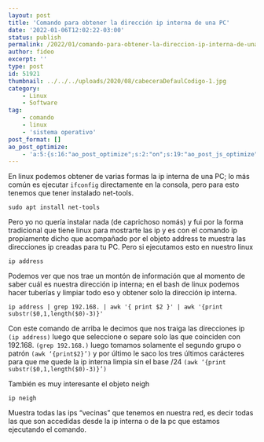 ```yaml
---
layout: post
title: 'Comando para obtener la dirección ip interna de una PC'
date: '2022-01-06T12:02:22-03:00'
status: publish
permalink: /2022/01/comando-para-obtener-la-direccion-ip-interna-de-una-pc.html
author: fideo
excerpt: ''
type: post
id: 51921
thumbnail: ../../../uploads/2020/08/cabeceraDefaulCodigo-1.jpg
category:
    - Linux
    - Software
tag:
    - comando
    - linux
    - 'sistema operativo'
post_format: []
ao_post_optimize:
    - 'a:5:{s:16:"ao_post_optimize";s:2:"on";s:19:"ao_post_js_optimize";s:2:"on";s:20:"ao_post_css_optimize";s:2:"on";s:12:"ao_post_ccss";s:2:"on";s:16:"ao_post_lazyload";s:2:"on";}'
---
```


En linux podemos obtener de varias formas la ip interna de una PC; lo más común es ejecutar `ifconfig` directamente en la consola, pero para esto tenemos que tener instalado net-tools.

```
sudo apt install net-tools
```

  
Pero yo no quería instalar nada (de caprichoso nomás) y fui por la forma tradicional que tiene linux para mostrarte las ip y es con el comando ip propiamente dicho que acompañado por el objeto address te muestra las direcciones ip creadas para tu PC. Pero si ejecutamos esto en nuestro linux

```
ip address
```

  
Podemos ver que nos trae un montón de información que al momento de saber cuál es nuestra dirección ip interna; en el bash de linux podemos hacer tuberías y limpiar todo eso y obtener solo la dirección ip interna.

```
ip address | grep 192.168. | awk '{ print $2 }' | awk '{print substr($0,1,length($0)-3)}'
```

  
Con este comando de arriba le decimos que nos traiga las direcciones ip `(ip address)` luego que seleccione o separe solo las que coinciden con 192.168. `(grep 192.168.)` luego tomamos solamente el segundo grupo o patrón `(awk ‘{print$2}’)` y por último le saco los tres últimos carácteres para que me quede la ip interna limpia sin el base /24 `(awk ‘{print substr($0,1,length($0)-3)}’)`

También es muy interesante el objeto neigh

```
ip neigh
```

Muestra todas las ips “vecinas” que tenemos en nuestra red, es decir todas las que son accedidas desde la ip interna o de la pc que estamos ejecutando el comando.

